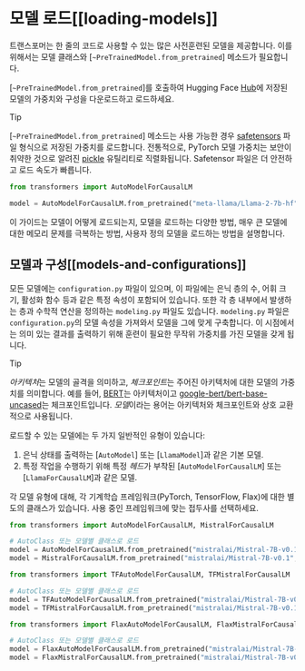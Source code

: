 # 모델 로드[[loading-models]]

트랜스포머는 한 줄의 코드로 사용할 수 있는 많은 사전훈련된 모델을 제공합니다. 이를 위해서는 모델 클래스와 [`~PreTrainedModel.from_pretrained`] 메소드가 필요합니다.

[`~PreTrainedModel.from_pretrained`]를 호출하여 Hugging Face [Hub](https://hf.co/models)에 저장된 모델의 가중치와 구성을 다운로드하고 로드하세요.

> [!TIP]
> [`~PreTrainedModel.from_pretrained`] 메소드는 사용 가능한 경우 [safetensors](https://hf.co/docs/safetensors/index) 파일 형식으로 저장된 가중치를 로드합니다. 전통적으로, PyTorch 모델 가중치는 보안이 취약한 것으로 알려진 [pickle](https://docs.python.org/3/library/pickle.html) 유틸리티로 직렬화됩니다. Safetensor 파일은 더 안전하고 로드 속도가 빠릅니다.

```py
from transformers import AutoModelForCausalLM

model = AutoModelForCausalLM.from_pretrained("meta-llama/Llama-2-7b-hf", torch_dtype="auto", device_map="auto")
```

이 가이드는 모델이 어떻게 로드되는지, 모델을 로드하는 다양한 방법, 매우 큰 모델에 대한 메모리 문제를 극복하는 방법, 사용자 정의 모델을 로드하는 방법을 설명합니다.
## 모델과 구성[[models-and-configurations]]

모든 모델에는 `configuration.py` 파일이 있으며, 이 파일에는 은닉 층의 수, 어휘 크기, 활성화 함수 등과 같은 특정 속성이 포함되어 있습니다. 또한 각 층 내부에서 발생하는 층과 수학적 연산을 정의하는 `modeling.py` 파일도 있습니다. `modeling.py` 파일은 `configuration.py`의 모델 속성을 가져와서 모델을 그에 맞게 구축합니다. 이 시점에서는 의미 있는 결과를 출력하기 위해 훈련이 필요한 무작위 가중치를 가진 모델을 갖게 됩니다.

<!-- 모델과 구성의 다이어그램 삽입 -->

> [!TIP]
> *아키텍처*는 모델의 골격을 의미하고, *체크포인트*는 주어진 아키텍처에 대한 모델의 가중치를 의미합니다. 예를 들어, [BERT](./model_doc/bert)는 아키텍처이고 [google-bert/bert-base-uncased](https://huggingface.co/google-bert/bert-base-uncased)는 체크포인트입니다. *모델*이라는 용어는 아키텍처와 체크포인트와 상호 교환적으로 사용됩니다.

로드할 수 있는 모델에는 두 가지 일반적인 유형이 있습니다:

1. 은닉 상태를 출력하는 [`AutoModel`] 또는 [`LlamaModel`]과 같은 기본 모델.
2. 특정 작업을 수행하기 위해 특정 *헤드*가 부착된 [`AutoModelForCausalLM`] 또는 [`LlamaForCausalLM`]과 같은 모델.

각 모델 유형에 대해, 각 기계학습 프레임워크(PyTorch, TensorFlow, Flax)에 대한 별도의 클래스가 있습니다. 사용 중인 프레임워크에 맞는 접두사를 선택하세요.

<hfoptions id="backend">
<hfoption id="PyTorch">

```py
from transformers import AutoModelForCausalLM, MistralForCausalLM

# AutoClass 또는 모델별 클래스로 로드
model = AutoModelForCausalLM.from_pretrained("mistralai/Mistral-7B-v0.1", torch_dtype="auto", device_map="auto")
model = MistralForCausalLM.from_pretrained("mistralai/Mistral-7B-v0.1", torch_dtype="auto", device_map="auto")
```

</hfoption>
<hfoption id="TensorFlow">

```py
from transformers import TFAutoModelForCausalLM, TFMistralForCausalLM

# AutoClass 또는 모델별 클래스로 로드
model = TFAutoModelForCausalLM.from_pretrained("mistralai/Mistral-7B-v0.1")
model = TFMistralForCausalLM.from_pretrained("mistralai/Mistral-7B-v0.1")
```

</hfoption>
<hfoption id="Flax">

```py
from transformers import FlaxAutoModelForCausalLM, FlaxMistralForCausalLM

# AutoClass 또는 모델별 클래스로 로드
model = FlaxAutoModelForCausalLM.from_pretrained("mistralai/Mistral-7B-v0.1")
model = FlaxMistralForCausalLM.from_pretrained("mistralai/Mistral-7B-v0.1")
```

</hfoption>
</hfoptions>
